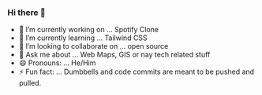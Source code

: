 ### Hi there 👋

- 🔭 I’m currently working on ... Spotify Clone
- 🌱 I’m currently learning ... Tailwind CSS
- 👯 I’m looking to collaborate on ... open source
- 💬 Ask me about ... Web Maps, GIS or nay tech related stuff
- 😄 Pronouns: ... He/Him
- ⚡ Fun fact: ... Dumbbells and code commits are meant to be pushed and pulled.
